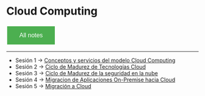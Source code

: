 # Cloud Computing

<style>
  .back-button {
    background-color: #4CAF50; /* Green */
    border: none;
    color: white;
    padding: 15px 32px;
    text-align: center;
    text-decoration: none;
    display: inline-block;
    font-size: 16px;
    margin: 4px 2px;
    cursor: pointer;
  }
</style>

<button class="back-button" onclick="window.location.href='https://matiaspakua.github.io/tech.notes.io'">All notes</button>

---

- Sesión 1 -> [Conceptos y servicios del modelo Cloud Computing](sesion_1.md)
- Sesión 2 -> [Ciclo de Madurez de Tecnologías Cloud](sesion_2.md)
- Sesión 3 -> [Ciclo de Madurez de la seguridad en la nube](sesion_3.md)
- Sesión 4 -> [Migracion de Aplicaciones On-Premise hacia Cloud](sesion_4.md)
- Sesión 5 -> [Migración a Cloud](sesion_5.md)
